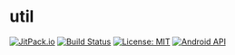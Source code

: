 # util



[![JitPack.io](https://jitpack.io/v/bennygenish/util.svg)](https://jitpack.io/#bennygenish/util) 
[![Build Status](https://travis-ci.org/bennygenish/util.svg?branch=master)](https://travis-ci.org/bennygenish/util)
[![License: MIT](https://img.shields.io/badge/License-MIT-yellow.svg)](https://opensource.org/licenses/MIT)
[![Android API](https://img.shields.io/badge/Min%20Sdk-14-blue.svg)](https://developer.android.com/about/versions/android-4.0.html)
